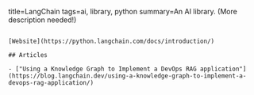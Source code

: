 title=LangChain
tags=ai, library, python
summary=An AI library. (More description needed!)
~~~~~~

[Website](https://python.langchain.com/docs/introduction/)

## Articles

- ["Using a Knowledge Graph to Implement a DevOps RAG application"](https://blog.langchain.dev/using-a-knowledge-graph-to-implement-a-devops-rag-application/)
